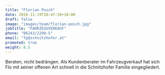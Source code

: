 ```yaml
---
title: "Florian Posch"
date: 2018-11-19T10:47:58+10:00
draft: false
image: "images/team/florian-posch.jpg"
jobtitle: "FAHRZEUGVERKAUF"
phone: "06243/2298-5"
email: "fp@schnitzhofer.at"
promoted: true
weight: 8.5
---
```


Beraten, nicht bedrängen. Als Kundenberater im Fahrzeugverkauf hat sich Flo mit seiner offenen Art schnell in die Schnitzhofer Familie eingegliedert.